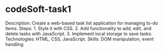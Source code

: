 # codeSoft-task1

Description: Create a web-based task list application for managing to-do items.
Steps:
1.
Style it with CSS.
2. Add functionality to add, edit, and delete tasks with JavaScript.
3. Implement local storage to save tasks.
Technologies: HTML, CSS, JavaScript.
Skills: DOM manipulation, event handling
